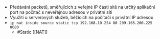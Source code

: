 - Předávání packetů, směřujících z veřejné IP části sítě na určitý aplikační port na počítač s neveřejnou adresou v privátní síti
- Využití u serverových služeb, běžících na počítači s privátní IP adresou
- `ip nat inside source static tcp 192.168.10.254 80 209.165.200.225 8080`
	- #Static [[NAT]]